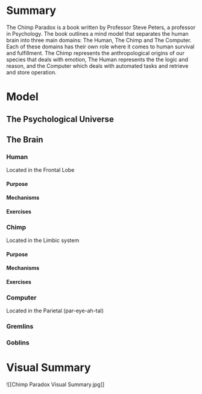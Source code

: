 # Summary
The Chimp Paradox is a book written by Professor Steve Peters, a professor in Psychology. The book outlines a mind model that separates the human brain into three main domains: The Human, The Chimp and The Computer. Each of these domains has their own role where it comes to human survival and fulfillment. The Chimp represents the anthropological origins of our species that deals with emotion, The Human represents the the logic and reason, and the Computer which deals with automated tasks and retrieve and store operation.

# Model
## The Psychological Universe
## The Brain
### Human
Located in the Frontal Lobe
#### Purpose
#### Mechanisms
#### Exercises
### Chimp
Located in the Limbic system
#### Purpose
#### Mechanisms
#### Exercises

### Computer
Located in the Parietal (par-eye-ah-tal)

### Gremlins
### Goblins

# Visual Summary
![[Chimp Paradox Visual Summary.jpg]]